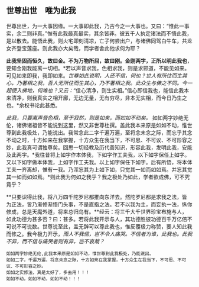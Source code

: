 ##  世尊出世　唯为此我

世尊出世，为一大事因缘。一大事即此我，乃古今之一大事也。又曰：“惟此一事实，余二则非真。”惟有此我最真最实，其余皆非。彼五千人执定诸法而不悟此我，是以散去。能悟此我，则火宅即刻清凉，亡子何尝出户，与诸佛同驾白牛车，共龙女齐登宝莲座。则此我亦大矣哉，而学者舍此他求何为耶？

**此我坚固而恒久，故曰金。不为万物所屈，故曰刚。金刚两字，正所以明此我也**，要知金刚我能离一切相。*若以声音求我，色相求我，则是求邪道，不能见如来。可见如来即我，我即如来。*世尊如此说明，人还不信，何也？世人有所住而生其心，乃著相之我，吾人无所住而生其心，乃不著相之我。此众生与佛之不同。今一超便入佛地，何难也？又云：*“信心清净，则生实相。”信心即信我也，能信此我本来清净，则我真实之相开廓，无边无量，无有穷尽，非本无实相，而今日乃生之也。*余权书论此甚悉。

*此我，只要离声音色相，至于寂然，则是如来，而如如不动矣。* 如如两字妙绝无伦，诸佛诸祖皆不能说到这里，然又非世尊杜撰。盖此我本来原是如如不动，惟世尊到此我极处，乃能说出。我常念此二字千遍万遍，至将念未念之际，而忘乎其念不动之时，十方如来在我掌握，十方众生在我当下，不可思、不可议、不可形容之妙，此我真可谓独尊矣。回思一切经教及历代善知识，形容此我，发明此我，安能及此两字。*我往昔将上如字作本体我，下如字作工夫我，以下如字保任上如字。又以下如字做本体我，上如字作工夫我。以上如字保任下如字。后有所悟，将本体工夫一齐离却，惟有一我。乃浑忘其为上如下如，只觉其一如而如如焉。并忘其觉其一如而如如焉。*则此我为何如之我乎？我之极处乃如此，学者欲成佛，可不究竟乎？

**只要识得此我，将八万四千陀罗尼都推向东洋去。然陀罗尼都是求我之法，皆为正法，皆乃渐修渐悟门头事，不是直指之法。若不以我为主，而妄执一法，纵你修成，总是天魔外道，将来总归乌有。**经云：将三千大千世界珍宝布施与人，如此功德为甚多否？曰：甚多。若将此我开示与人，其功德胜彼功德百千万亿倍不可说不可说数。世尊说至此，盖无辞可以尊此我也，惟反覆极力称赞，要人知此我而修之。我今极力开示，*而人不我信，岂不令人痛哭。不信者为谁，此我也。此我不异，而不信与痛哭者则有异，岂不哀哉？*

```yang
如如两字妙绝无伦,此我本来原是如如不动，惟世尊到此我极处，乃能说出。
如如二字，千遍万遍，将念未念之际，十方如来在我掌握，十方众生在我当下，不可思、不可议、不可形容之妙。
如如之实修法，真是太好了，多去用！！！
如如不动，如如不动，如如不动！！！
```
